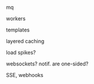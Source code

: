 ---
---
mq 

workers 

templates 

layered caching 

load spikes? 

websockets? notif. are one-sided?

SSE, webhooks 


